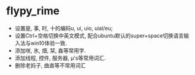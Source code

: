 # flypy_rime
* 设置是, 事, 时, 十的编码u, ui, uio, uial/eu;
* 设置Ctrl+空格切换中英文模式, 配合ubuntu默认的super+space切换语言输入法与win10体验一致.
* 添加咲, 氷, 畑, 栞, 姦等常用字.
* 添加线程, 控件, 服务器, μ's等常用词汇.
* 删除老妈子, 曲直等不常用词汇
